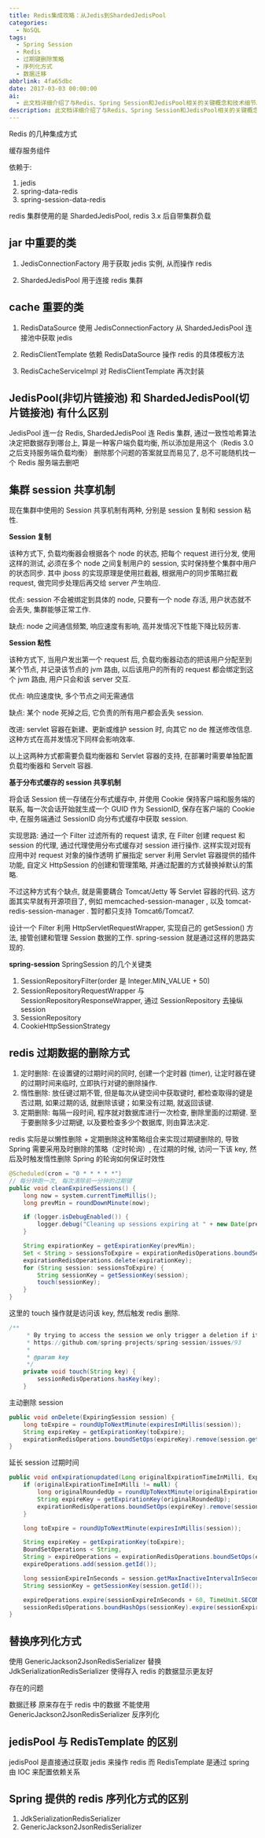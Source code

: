 ```yaml
---
title: Redis集成攻略：从Jedis到ShardedJedisPool
categories:
  - NoSQL
tags:
  - Spring Session
  - Redis
  - 过期键删除策略
  - 序列化方式
  - 数据迁移
abbrlink: 4fa65dbc
date: 2017-03-03 00:00:00
ai:
  - 此文档详细介绍了与Redis、Spring Session和JedisPool相关的关键概念和技术细节。讨论了如何在Spring框架中使用Redis进行数据存储和管理，并涉及了数据序列化、过期策略、删除方式以及与JedisPool的对比。同时，文章还提供了关于替换序列化方式、过期数据处理及持久化等方面的具体实现示例。
description: 此文档详细介绍了与Redis、Spring Session和JedisPool相关的关键概念和技术细节。讨论了如何在Spring框架中使用Redis进行数据存储和管理，并涉及了数据序列化、过期策略、删除方式以及与JedisPool的对比。同时，文章还提供了关于替换序列化方式、过期数据处理及持久化等方面的具体实现示例。
---
```


Redis 的几种集成方式

缓存服务组件

依赖于:

1. jedis
2. spring-data-redis
3. spring-session-data-redis

redis 集群使用的是 ShardedJedisPool, redis 3.x 后自带集群负载

## jar 中重要的类

1. JedisConnectionFactory
   用于获取 jedis 实例, 从而操作 redis

2. ShardedJedisPool
   用于连接 redis 集群

## cache 重要的类

1. RedisDataSource
   使用 JedisConnectionFactory 从 ShardedJedisPool 连接池中获取 jedis

2. RedisClientTemplate
   依赖 RedisDataSource 操作 redis 的具体模板方法

3. RedisCacheServiceImpl
   对 RedisClientTemplate 再次封装

## JedisPool(非切片链接池) 和 ShardedJedisPool(切片链接池) 有什么区别

JedisPool 连一台 Redis, ShardedJedisPool 连 Redis 集群,
通过一致性哈希算法决定把数据存到哪台上, 算是一种客户端负载均衡,
所以添加是用这个（Redis 3.0 之后支持服务端负载均衡）
删除那个问题的答案就显而易见了, 总不可能随机找一个 Redis 服务端去删吧

## 集群 session 共享机制

现在集群中使用的 Session 共享机制有两种, 分别是 session 复制和 session 粘性.

**Session 复制**

该种方式下, 负载均衡器会根据各个 node 的状态, 把每个 request 进行分发, 使用这样的测试, 必须在多个 node 之间复制用户的 session,
实时保持整个集群中用户的状态同步.
其中 jboss 的实现原理是使用拦截器, 根据用户的同步策略拦截 request, 做完同步处理后再交给 server 产生响应.

优点: session 不会被绑定到具体的 node, 只要有一个 node 存活, 用户状态就不会丢失, 集群能够正常工作.

缺点: node 之间通信频繁, 响应速度有影响, 高并发情况下性能下降比较厉害.

**Session 粘性**

该种方式下, 当用户发出第一个 request 后, 负载均衡器动态的把该用户分配至到某个节点, 并记录该节点的 jvm 路由, 以后该用户的所有的 request
都会绑定到这个 jvm 路由, 用户只会和该 server 交互.

优点: 响应速度快, 多个节点之间无需通信

缺点: 某个 node 死掉之后, 它负责的所有用户都会丢失 session.

改进: servlet 容器在新建、更新或维护 session 时, 向其它 no de 推送修改信息. 这种方式在高并发情况下同样会影响效率.

以上这两种方式都需要负载均衡器和 Servlet 容器的支持, 在部署时需要单独配置负载均衡器和 Servelt 容器.

**基于分布式缓存的 session 共享机制**

将会话 Session 统一存储在分布式缓存中, 并使用 Cookie 保持客户端和服务端的联系,
每一次会话开始就生成一个 GUID 作为 SessionID, 保存在客户端的 Cookie 中, 在服务端通过 SessionID 向分布式缓存中获取 session.

实现思路: 通过一个 Filter 过滤所有的 request 请求, 在 Filter 创建 request 和 session 的代理, 通过代理使用分布式缓存对 session 进行操作.
这样实现对现有应用中对 request 对象的操作透明
扩展指定 server 利用 Servlet 容器提供的插件功能, 自定义 HttpSession 的创建和管理策略, 并通过配置的方式替换掉默认的策略.

不过这种方式有个缺点, 就是需要耦合 Tomcat/Jetty 等 Servlet 容器的代码.
这方面其实早就有开源项目了, 例如 memcached-session-manager , 以及 tomcat-redis-session-manager . 暂时都只支持 Tomcat6/Tomcat7.

设计一个 Filter 利用 HttpServletRequestWrapper, 实现自己的 getSession() 方法, 接管创建和管理 Session 数据的工作. spring-session
就是通过这样的思路实现的.

**spring-session**
SpringSession 的几个关键类

1. SessionRepositoryFilter(order 是 Integer.MIN_VALUE + 50)
2. SessionRepositoryRequestWrapper 与 SessionRepositoryResponseWrapper, 通过 SessionRepository 去操纵 session
3. SessionRepository
4. CookieHttpSessionStrategy

## redis 过期数据的删除方式

1. 定时删除: 在设置键的过期时间的同时, 创建一个定时器 (timer), 让定时器在键的过期时间来临时, 立即执行对键的删除操作.
2. 惰性删除: 放任键过期不管, 但是每次从键空间中获取键时, 都检查取得的键是否过期, 如果过期的话, 就删除该键；如果没有过期, 就返回该键.
3. 定期删除: 每隔一段时间, 程序就对数据库进行一次检查, 删除里面的过期键. 至于要删除多少过期键, 以及要检查多少个数据库, 则由算法决定.

redis 实际是以懒性删除 + 定期删除这种策略组合来实现过期键删除的,
导致 Spring 需要采用及时删除的策略（定时轮询）, 在过期的时候, 访问一下该 key, 然后及时触发惰性删除
Spring 的轮询如何保证时效性

```java
@Scheduled(cron = "0 * * * * *")
// 每分钟跑一次, 每次清除前一分钟的过期键
public void cleanExpiredSessions() {
    long now = system.currentTimeMillis();
    long prevMin = roundDownMinute(now);

    if (logger.isDebugEnabled()) {
        logger.debug("Cleaning up sessions expiring at " + new Date(prevMin));
    }

    String expirationKey = getExpirationKey(prevMin);
    Set < String > sessionsToExpire = expirationRedisOperations.boundSetOps(expirationKey).members();
    expirationRedisOperations.delete(expirationKey);
    for (String session: sessionsToExpire) {
        String sessionKey = getSessionKey(session);
        touch(sessionKey);
    }
}
```

这里的 touch 操作就是访问该 key, 然后触发 redis 删除.

```java
/**
     * By trying to access the session we only trigger a deletion if it the TTL is expired. This is done to handle
     * https://github.com/spring-projects/spring-session/issues/93
     *
     * @param key
     */
    private void touch(String key) {
        sessionRedisOperations.hasKey(key);
    }
```

主动删除 session

```java
public void onDelete(ExpiringSession session) {
    long toExpire = roundUpToNextMinute(expiresInMillis(session));
    String expireKey = getExpirationKey(toExpire);
    expirationRedisOperations.boundSetOps(expireKey).remove(session.getId());
}
```

延长 session 过期时间

```java
public void onExpirationupdated(Long originalExpirationTimeInMilli, ExpiringSession session) {
    if (originalExpirationTimeInMilli != null) {
        long originalRoundedUp = roundUpToNextMinute(originalExpirationTimeInMilli);
        String expireKey = getExpirationKey(originalRoundedUp);
        expirationRedisOperations.boundSetOps(expireKey).remove(session.getId());
    }

    long toExpire = roundUpToNextMinute(expiresInMillis(session));

    String expireKey = getExpirationKey(toExpire);
    BoundSetOperations < String,
    String > expireOperations = expirationRedisOperations.boundSetOps(expireKey);
    expireOperations.add(session.getId());

    long sessionExpireInSeconds = session.getMaxInactiveIntervalInSeconds();
    String sessionKey = getSessionKey(session.getId());

    expireOperations.expire(sessionExpireInSeconds + 60, TimeUnit.SECONDS);
    sessionRedisOperations.boundHashOps(sessionKey).expire(sessionExpireInSeconds, TimeUnit.SECONDS);
}
```

## 替换序列化方式

使用 GenericJackson2JsonRedisSerializer 替换 JdkSerializationRedisSerializer
使得存入 redis 的数据显示更友好

存在的问题

数据迁移
原来存在于 redis 中的数据 不能使用 GenericJackson2JsonRedisSerializer 反序列化

## jedisPool 与 RedisTemplate 的区别

jedisPool 是直接通过获取 jedis 来操作 redis
而 RedisTemplate 是通过 spring 由 IOC 来配置依赖关系

## Spring 提供的 redis 序列化方式的区别

1. JdkSerializationRedisSerializer
2. GenericJackson2JsonRedisSerializer
